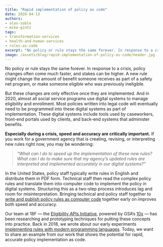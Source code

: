 ```yaml
---
title: "Rapid implementation of policy as code"
date: 2020-04-13
authors:
- alex-soble
- mike-gintz
tags:
- transformation-services
- health-and-human-services
- rules-as-code
excerpt: "No policy or rule stays the same forever. In response to a crisis, policy changes often come much faster, and stakes can be higher."
image: /assets/blog/rapid-implementation-of-policy-as-code/header.jpg
---
```


No policy or rule stays the same forever. In response to a crisis, policy changes often come much faster, and stakes can be higher. A new rule might change the amount of benefit someone receives as part of a safety net program, or make someone eligible who was previously ineligible.

But these changes are only effective once they are implemented. And in 2020, almost all social service programs use digital systems to manage eligibility and enrollment. Most policies written into legal code will eventually need to be programmed into these digital systems as part of implementation. These digital systems include tools used by caseworkers, front-end portals used by clients, and back-end systems that administer benefits.

**Especially during a crisis, speed and accuracy are critically important.** If you work for a government agency that is creating, revising, or interpreting new rules right now, you may be wondering:

> *“What can I do to speed up the implementation of these new rules? What can I do to make sure that my agency’s updated rules are interpreted and implemented accurately in our digital systems?”*

In the United States, policy staff typically write rules in English and distribute them in PDF form. Technical staff then read the complex policy rules and translate them into computer code to implement the policy in digital systems. Structuring this as a two-step process introduces lag and room for misinterpretation. Bringing technical and policy staff together to [write and publish policy rules as computer code](https://18f.gsa.gov/2018/10/16/exploring-a-new-way-to-make-eligibility-rules-easier-to-implement/) together early on improves both speed and accuracy.

Our team at 18F — the [Eligibility APIs Initiative](https://github.com/18F/eligibility-rules-service/blob/master/README.md), powered by GSA’s [10x](https://10x.gsa.gov/) — has been researching and prototyping techniques for putting these concepts into practice. Back in 2018, we wrote about our early experiments [implementing rules with modern programming languages](https://18f.gsa.gov/2018/10/09/implementing-rules-without-rules-engines/). Today, we want to share an example from our work that shows the potential for rapid, accurate policy implementation as code.

